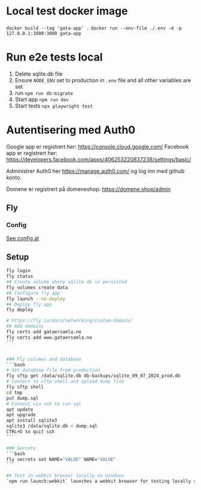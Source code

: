 # Local test docker image

`docker build --tag 'gata-app' .`
`docker run --env-file ./.env -d -p 127.0.0.1:3000:3000 gata-app`

# Run e2e tests local
1. Delete sqlite.db file
3. Ensure `NODE_ENV` set to production in `.env` file and all other variables are set
2. run `npm run db:migrate`
3. Start app `npm run dev`
4. Start tests `npx playwright test`

# Autentisering med Auth0

Google app er registrert her: https://console.cloud.google.com/
Facebook app er registrert her: https://developers.facebook.com/apps/406253220837238/settings/basic/

Administrer Auth0 her https://manage.auth0.com/ og log inn med github konto.

Domene er registrert på domeneshop: https://domene.shop/admin

## Fly 
### Config
[See config at](https://fly.io/docs/reference/configuration/)
## Setup
````bash
fly login
fly status
## Create volume where sqlite db is persisted
fly volumes create data
## Configure fly app
fly launch --no-deploy
## Deploy fly app
fly deploy

# https://fly.io/docs/networking/custom-domain/
## Add domains
fly certs add gataersamla.no
fly certs add www.gataersamla.no
```


### Fly columes and database
```bash
# Get database file from production
fly sftp get /data/sqlite.db db-backups/sqlite_09_07_2024_prod.db
# Connect to sftp shell and upload dump file
fly sftp shell
cd tmp
put dump.sql
# Connect via ssh to run sql
apt update
apt upgrade
apt install sqlite3
sqlite3 /data/sqlite.db < dump.sql
CTRL+D to quit ssh
```

### Secrets
```bash
fly secrets set NAME="VALUE" NAME="VALUE"
```

## Test in webkit browser locally on windows
`npm run launch:webkit` launches a webkit browser for testing locally safari issues.